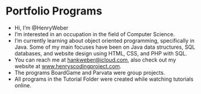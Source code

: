 # Portfolio Programs
- Hi, I’m @HenryWeber
- I’m interested in an occupation in the field of Computer Science.
- I’m currently learning about object oriented programming, specifically in Java. Some of my main focuses have been on 
Java data structures, SQL databases, and website design using HTML, CSS, and PHP with SQL.
-  You can reach me at hankweber@icloud.com, also check out my website at www.henryscodingproject.com.
-  The programs BoardGame and Parvata were group projects.
-  All programs in the Tutorial Folder were created while watching tutorials online.
